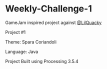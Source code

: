 # Weekly-Challenge-1

GameJam inspired project against [@LilQuacky](https://github.com/LilQuacky)

Project #1

Theme: Spara Coriandoli

Language: Java

Project Built using Processing 3.5.4
